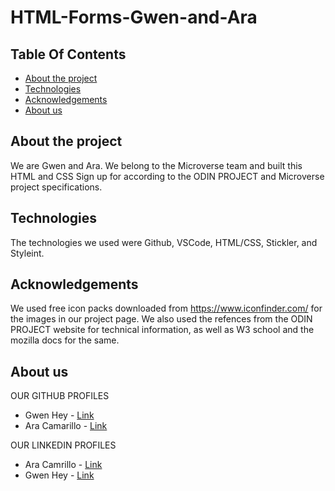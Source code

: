 # HTML-Forms-Gwen-and-Ara
## Table Of Contents

* [About the project](#about-the-project)
* [Technologies](#technologies)
* [Acknowledgements](#acknowledgements)
* [About us](#about-us)



## About the project

We are Gwen and Ara. We belong to the Microverse team and built this HTML and CSS Sign up for according to the ODIN PROJECT and Microverse project specifications.

## Technologies

The technologies we used were Github, VSCode, HTML/CSS, Stickler, and Styleint.

## Acknowledgements

We used free icon packs downloaded from https://www.iconfinder.com/ for the images in our project page.
We also used the refences from the ODIN PROJECT website for technical information, as well as W3 school and the mozilla docs for the same.

## About us

OUR GITHUB PROFILES
* Gwen Hey - [Link](https://github.com/HeyItsGwen)
* Ara Camarillo - [Link](https://github.com/aracelicaes)

OUR LINKEDIN PROFILES
* Ara Camrillo - [Link](https://www.linkedin.com/in/ara-camarillo-7297799b/
)
* Gwen Hey - [Link](https://www.linkedin.com/in/gwen-hey-642109191/)


